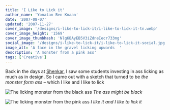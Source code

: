 ```yaml
---
title: 'I Like to Lick it'
author_name: 'Yonatan Ben Knaan'
date: '2007-08-07'
updated: '2007-11-27'
cover_image: '/designs/i-like-to-lick-it/i-like-to-lick-it-tn.webp'
cover_image_height: '1569'
cover_image_thumbhash: 'NlgKBAyEB5V3iZdneIecr733mg'
social_image: '/designs/i-like-to-lick-it/i-like-to-lick-it-social.jpg'
image_alt: 'A face in the gravel licking upwards  '
description: 'A monster from a pink ass'
tags: ['Creative']
---
```


Back in the days at [Shenkar](https://www.shenkar.ac.il/en), I saw some students investing in ass licking as much as in design. So I came out with a sketch that turned to be _the monster form ass_ – which I like and I like to lick

![The licking monster from the black ass](/designs/i-like-to-lick-it/i-like-to-lick-it-baba.webp)
*The ass might be black*

![The licking monster from the pink ass](/designs/i-like-to-lick-it/i-like-to-lick-it.webp)
*I like it and I like to lick it*












